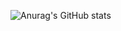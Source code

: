![Anurag's GitHub stats](https://github-readme-stats.vercel.app/api?username=leston-64code&theme=dark&show_icons=true)
